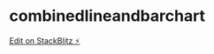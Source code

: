 # combinedlineandbarchart

[Edit on StackBlitz ⚡️](https://stackblitz.com/edit/stackblitz-starters-qbaomv)